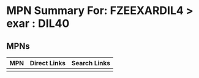 



# MPN Summary For: FZEEXARDIL4 > exar : DIL40

## MPNs
  

|MPN|Direct Links|Search Links|
| :--- | :--- | :--- |
||||
